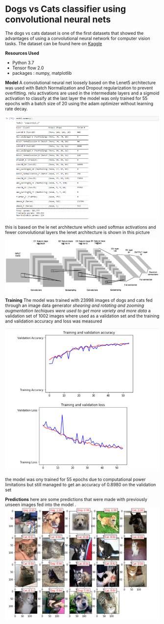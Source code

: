 # Dogs vs Cats classifier using convolutional neural nets
The dogs vs cats dataset is one of the first datasets that showed the advantages of using a convolutional neural network for computer vision tasks. The dataset can be found here on [Kaggle](https://www.kaggle.com/c/dogs-vs-cats)

**Resources Used**
* Python 3.7
* Tensor flow 2.0
* packages : numpy, matplotlib

**Model**
A convolutional neural net loosely based on the Lenet5 architecture was used with Batch Normalization and Dropout regularization to prevent overfitting. relu activations are used in the intermediate layers and a sigmoid activation to classify at the last layer
the model was only trained for 55 epochs with a batch size of 20 using the adam optimizer without learning rate decay. 

![alt text](images/model.png)

this is based on the le net architecture which used softmax activations and fewer convolutional layers
the lenet architecture is shown in this picture

![alt text](lenet.png)

**Training**
The model was trained with 23998 images of dogs and cats fed through an image data generator
*shearing and rotating and zooming augmentation techiques were used to get more variety and more data*
a validation set of 1002 images where used as a validation set and the training and validation accuracy and loss was measured

![alt text](plot.png)

the model was ony trained for 55 epochs due to computational power limitations but still managed to get an accuracy of 0.8980 on the validation set 

**Predictions**
here are some predictions that were made with previously unseen images fed into the model .
![alt text](images/out.png)
